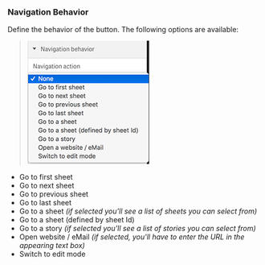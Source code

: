 ### Navigation Behavior
Define the behavior of the button. The following options are available:

> ![](./images/sense_navigation_behavior.png)

* Go to first sheet
* Go to next sheet
* Go to previous sheet
* Go to last sheet
* Go to a sheet _(if selected you'll see a list of sheets you can select from)_
* Go to a sheet (defined by sheet Id)
* Go to a story _(if selected you'll see a list of stories you can select from)_
* Open website / eMail _(if selected, you'll have to enter the URL in the appearing text box)_
* Switch to edit mode
